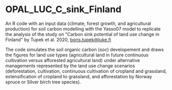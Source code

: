 # OPAL_LUC_C_sink_Finland
An R code with an input data (climate, forest growth, and agricultural production) for soil carbon modelling with the Yasso07 model to replicate the analysis of the study on "Carbon sink potential of land use change in Finland" by Tupek et al. 2020, boris.tupek@luke.fi

The code simulates the soil organic carbon (soc) developement and draws the figures for land use types (agricultural land in future continuous cultivation versus afforested agricultural land) under alternative managements represented by the land use change scenarios (deforestation, cultivation, continuous cultivation of cropland and grassland, extensification of cropland to grassland, and afforestation by Norway spruce or Silver birch tree species).
